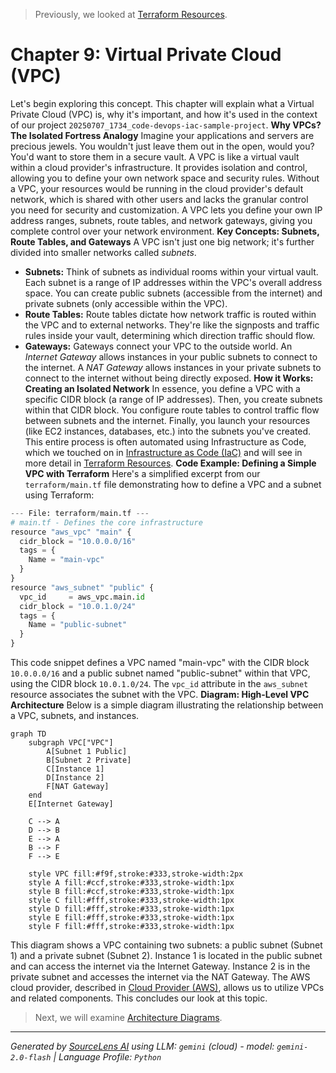 > Previously, we looked at [Terraform Resources](08_terraform-resources.md).

# Chapter 9: Virtual Private Cloud (VPC)
Let's begin exploring this concept. This chapter will explain what a Virtual Private Cloud (VPC) is, why it's important, and how it's used in the context of our project `20250707_1734_code-devops-iac-sample-project`.
**Why VPCs? The Isolated Fortress Analogy**
Imagine your applications and servers are precious jewels. You wouldn't just leave them out in the open, would you? You'd want to store them in a secure vault. A VPC is like a virtual vault within a cloud provider's infrastructure. It provides isolation and control, allowing you to define your own network space and security rules.
Without a VPC, your resources would be running in the cloud provider's default network, which is shared with other users and lacks the granular control you need for security and customization. A VPC lets you define your own IP address ranges, subnets, route tables, and network gateways, giving you complete control over your network environment.
**Key Concepts: Subnets, Route Tables, and Gateways**
A VPC isn't just one big network; it's further divided into smaller networks called *subnets*.
*   **Subnets:** Think of subnets as individual rooms within your virtual vault. Each subnet is a range of IP addresses within the VPC's overall address space. You can create public subnets (accessible from the internet) and private subnets (only accessible within the VPC).
*   **Route Tables:** Route tables dictate how network traffic is routed within the VPC and to external networks. They're like the signposts and traffic rules inside your vault, determining which direction traffic should flow.
*   **Gateways:** Gateways connect your VPC to the outside world. An *Internet Gateway* allows instances in your public subnets to connect to the internet. A *NAT Gateway* allows instances in your private subnets to connect to the internet without being directly exposed.
**How it Works: Creating an Isolated Network**
In essence, you define a VPC with a specific CIDR block (a range of IP addresses). Then, you create subnets within that CIDR block. You configure route tables to control traffic flow between subnets and the internet. Finally, you launch your resources (like EC2 instances, databases, etc.) into the subnets you've created. This entire process is often automated using Infrastructure as Code, which we touched on in [Infrastructure as Code (IaC)](01_infrastructure-as-code-iac.md) and will see in more detail in [Terraform Resources](04_terraform-resources.md).
**Code Example: Defining a Simple VPC with Terraform**
Here's a simplified excerpt from our `terraform/main.tf` file demonstrating how to define a VPC and a subnet using Terraform:
```python
--- File: terraform/main.tf ---
# main.tf - Defines the core infrastructure
resource "aws_vpc" "main" {
  cidr_block = "10.0.0.0/16"
  tags = {
    Name = "main-vpc"
  }
}
resource "aws_subnet" "public" {
  vpc_id     = aws_vpc.main.id
  cidr_block = "10.0.1.0/24"
  tags = {
    Name = "public-subnet"
  }
}
```
This code snippet defines a VPC named "main-vpc" with the CIDR block `10.0.0.0/16` and a public subnet named "public-subnet" within that VPC, using the CIDR block `10.0.1.0/24`. The `vpc_id` attribute in the `aws_subnet` resource associates the subnet with the VPC.
**Diagram: High-Level VPC Architecture**
Below is a simple diagram illustrating the relationship between a VPC, subnets, and instances.
```mermaid
graph TD
    subgraph VPC["VPC"]
        A[Subnet 1 Public]
        B[Subnet 2 Private]
        C[Instance 1]
        D[Instance 2]
        F[NAT Gateway]
    end
    E[Internet Gateway]
    
    C --> A
    D --> B
    E --> A
    B --> F
    F --> E
    
    style VPC fill:#f9f,stroke:#333,stroke-width:2px
    style A fill:#ccf,stroke:#333,stroke-width:1px
    style B fill:#ccf,stroke:#333,stroke-width:1px
    style C fill:#fff,stroke:#333,stroke-width:1px
    style D fill:#fff,stroke:#333,stroke-width:1px
    style E fill:#fff,stroke:#333,stroke-width:1px
    style F fill:#fff,stroke:#333,stroke-width:1px
```
This diagram shows a VPC containing two subnets: a public subnet (Subnet 1) and a private subnet (Subnet 2). Instance 1 is located in the public subnet and can access the internet via the Internet Gateway. Instance 2 is in the private subnet and accesses the internet via the NAT Gateway.
The AWS cloud provider, described in [Cloud Provider (AWS)](02_cloud-provider-aws.md), allows us to utilize VPCs and related components.
This concludes our look at this topic.

> Next, we will examine [Architecture Diagrams](10_diagrams.md).


---

*Generated by [SourceLens AI](https://github.com/openXFlow/sourceLensAI) using LLM: `gemini` (cloud) - model: `gemini-2.0-flash` | Language Profile: `Python`*